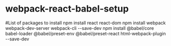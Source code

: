 # webpack-react-babel-setup
#List of packages to install
npm install react react-dom
npm install webpack webpack-dev-server webpack-cli --save-dev
npm install @babel/core babel-loader @babel/preset-env @babel/preset-react html-webpack-plugin --save-dev
